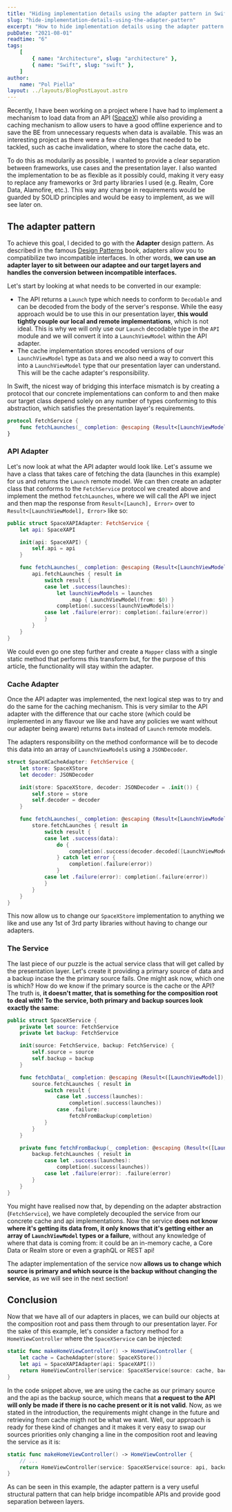 ```yaml
---
title: "Hiding implementation details using the adapter pattern in Swift"
slug: "hide-implementation-details-using-the-adapter-pattern"
excerpt: "How to hide implementation details using the adapter pattern and decoupling multiple layers of an application, making it easy to test and adapt."
pubDate: "2021-08-01"
readtime: "6"
tags:
    [
        { name: "Architecture", slug: "architecture" },
        { name: "Swift", slug: "swift" },
    ]
author:
    name: "Pol Piella"
layout: ../layouts/BlogPostLayout.astro
---
```


Recently, I have been working on a project where I have had to implement a mechanism to load data from an API ([SpaceX](https://documenter.getpostman.com/view/2025350/RWaEzAiG?version=latest)) while also providing a caching mechanism to allow users to have a good offline experience and to save the BE from unnecessary requests when data is available. This was an interesting project as there were a few challenges that needed to be tackled, such as cache invalidation, where to store the cache data, etc.

To do this as modularily as possible, I wanted to provide a clear separation between frameworks, use cases and the presentation layer. I also wanted the implementation to be as flexible as it possibly could, making it very easy to replace any frameworks or 3rd party libraries I used (e.g. Realm, Core Data, Alamofire, etc.). This way any change in requirements would be guarded by SOLID principles and would be easy to implement, as we will see later on.

## The adapter pattern

To achieve this goal, I decided to go with the **Adapter** design pattern. As described in the famous [Design Patterns](https://www.amazon.co.uk/Design-patterns-elements-reusable-object-oriented/dp/0201633612) book, adapters allow you to compatibilize two incompatible interfaces. In other words, **we can use an adapter layer to sit between our adaptee and our target layers and handles the conversion between incompatible interfaces.**

Let's start by looking at what needs to be converted in our example:

-   The API returns a `Launch` type which needs to conform to `Decodable` and can be decoded from the body of the server's response. While the easy approach would be to use this in our presentation layer, **this would tightly couple our local and remote implementations**, which is not ideal. This is why we will only use our `Launch` decodable type in the `API` module and we will convert it into a `LaunchViewModel` within the API adapter.
-   The cache implementation stores encoded versions of our `LaunchViewModel` type as `Data` and we also need a way to convert this into a `LaunchViewModel` type that our presentation layer can understand. This will be the cache adapter's responsibility.

In Swift, the nicest way of bridging this interface mismatch is by creating a protocol that our concrete implementations can conform to and then make our target class depend solely on any number of types conforming to this abstraction, which satisfies the presentation layer's requirements.

```swift:FetchService.swift
protocol FetchService {
    func fetchLaunches(_ completion: @escaping (Result<[LaunchViewModel], Error>) -> Void)
}
```

### API Adapter

Let's now look at what the API adapter would look like. Let's assume we have a class that takes care of fetching the data (launches in this example) for us and returns the `Launch` remote model. We can then create an adapter class that conforms to the `FetchService` protocol we created above and implement the method `fetchLaunches`, where we will call the API we inject and then map the response from `Result<[Launch], Error>` over to `Result<[LaunchViewModel], Error>` like so:

```swift:SpaceXAPIAdapter.swift
public struct SpaceXAPIAdapter: FetchService {
    let api: SpaceXAPI

    init(api: SpaceXAPI) {
        self.api = api
    }

    func fetchLaunches(_ completion: @escaping (Result<[LaunchViewModel], Error>) -> Void) {
        api.fetchLaunches { result in
            switch result {
            case let .success(launches):
                let launchViewModels = launches
                    .map { LaunchViewModel(from: $0) }
                completion(.success(launchViewModels))
            case let .failure(error): completion(.failure(error))
            }
        }
    }
}
```

We could even go one step further and create a `Mapper` class with a single static method that performs this transform but, for the purpose of this article, the functionality will stay within the adapter.

### Cache Adapter

Once the API adapter was implemented, the next logical step was to try and do the same for the caching mechanism. This is very similar to the API adapter with the difference that our cache store (which could be implemented in any flavour we like and have any policies we want without our adapter being aware) returns `Data` instead of `Launch` remote models.

The adapters responsibility on the method conformance will be to decode this data into an array of `LaunchViewModel`s using a `JSONDecoder`.

```swift:SpaceXCacheAdapter.swift
struct SpaceXCacheAdapter: FetchService {
    let store: SpaceXStore
    let decoder: JSONDecoder

    init(store: SpaceXStore, decoder: JSONDecoder = .init()) {
        self.store = store
        self.decoder = decoder
    }

    func fetchLaunches(_ completion: @escaping (Result<[LaunchViewModel], Error>) -> Void) {
        store.fetchLaunches { result in
            switch result {
            case let .success(data):
                do {
                    completion(.success(decoder.decoded([LaunchViewModel].self, data)))
                } catch let error {
                    completion(.failure(error))
                }
            case let .failure(error): completion(.failure(error))
            }
        }
    }
}
```

This now allow us to change our `SpaceXStore` implementation to anything we like and use any 1st of 3rd party libraries without having to change our adapters.

### The Service

The last piece of our puzzle is the actual service class that will get called by the presentation layer. Let's create it providing a primary source of data and a backup incase the the primary source fails. One might ask now, which one is which? How do we know if the primary source is the cache or the API? The truth is, **it doesn't matter, that is something for the composition root to deal with! To the service, both primary and backup sources look exactly the same**:

```swift:SpaceXService.swift
public struct SpaceXService {
    private let source: FetchService
    private let backup: FetchService

    init(source: FetchService, backup: FetchService) {
        self.source = source
        self.backup = backup
    }

    func fetchData(_ completion: @escaping (Result<([LaunchViewModel]), Error>) -> Void) {
        source.fetchLaunches { result in
            switch result {
                case let .success(launches):
                    completion(.success(launches))
                case .failure:
                    fetchFromBackup(completion)
            }
        }
    }

    private func fetchFromBackup(_ completion: @escaping (Result<([LaunchViewModel]), Error>) -> Void) {
        backup.fetchLaunches { result in
            case let .success(launches):
                completion(.success(launches))
            case let .failure(error): .failure(error)
        }
    }
}
```

You might have realised now that, by depending on the adapter abstraction (`FetchService`), we have completely decoupled the service from our concrete cache and api implementations. Now the service **does not know where it's getting its data from, it only knows that it's getting either an array of `LaunchViewModel` types or a failure**, without any knowledge of where that data is coming from: it could be an in-memory cache, a Core Data or Realm store or even a graphQL or REST api!

The adapter implementation of the service now **allows us to change which source is primary and which source is the backup without changing the service**, as we will see in the next section!

## Conclusion

Now that we have all of our adapters in places, we can build our objects at the composition root and pass them through to our presentation layer. For the sake of this example, let's consider a factory method for a `HomeViewController` where the `SpaceXService` can be injected:

```swift:Coordinator.swift
static func makeHomeViewController() -> HomeViewController {
    let cache = CacheAdapter(store: SpaceXStore())
    let api = SpaceXAPIAdapter(api: SpaceXAPI())
    return HomeViewController(service: SpaceXService(source: cache, backup: api))
}
```

In the code snippet above, we are using the cache as our primary source and the api as the backup source, which means that **a request to the API will only be made if there is no cache present or it is not valid**. Now, as we stated in the introduction, the requirements might change in the future and retrieving from cache migth not be what we want. Well, our approach is ready for these kind of changes and it makes it very easy to swap our sources priorities only changing a line in the composition root and leaving the service as it is:

```swift:Coordinator.swift
static func makeHomeViewController() -> HomeViewController {
    // ...
    return HomeViewController(service: SpaceXService(source: api, backup: cache))
}
```

As can be seen in this example, the adapter pattern is a very useful structural pattern that can help bridge incompatible APIs and provide good separation between layers.

